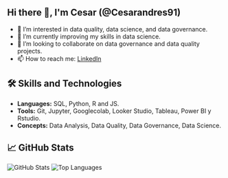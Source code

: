 ## Hi there 👋, I'm Cesar (@Cesarandres91)

- 👀 I’m interested in data quality, data science, and data governance.
- 🌱 I’m currently improving my skills in data science.
- 💞️ I’m looking to collaborate on data governance and data quality projects.
- 📫 How to reach me: [LinkedIn](https://www.linkedin.com/in/andreschile/)

## 🛠 Skills and Technologies
- **Languages:** SQL, Python, R and JS.
- **Tools:** Git, Jupyter, Googlecolab, Looker Studio, Tableau, Power BI y Rstudio.
- **Concepts:** Data Analysis, Data Quality, Data Governance, Data Science.

## 📈 GitHub Stats
![GitHub Stats](https://github-readme-stats.vercel.app/api?username=Cesarandres91&show_icons=true&theme=radical)
![Top Languages](https://github-readme-stats.vercel.app/api/top-langs/?username=Cesarandres91&layout=compact&theme=radical)

<!--
**Cesarandres91/Cesarandres91** is a ✨ _special_ ✨ repository because its `README.md` (this file) appears on your GitHub profile.

Here are some ideas to get you started:

- 🔭 I’m currently working on ...
- 🌱 I’m currently learning ...
- 👯 I’m looking to collaborate on ...
- 🤔 I’m looking for help with ...
- 💬 Ask me about ...
- 📫 How to reach me: ...
- 😄 Pronouns: ...
- ⚡ Fun fact: ...
-->

